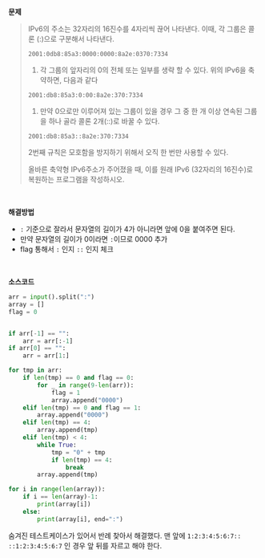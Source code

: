 **문제**

> IPv6의 주소는 32자리의 16진수를 4자리씩 끊어 나타낸다. 이때, 각 그룹은 콜론 (:)으로 구분해서 나타낸다.
>
> ```
> 2001:0db8:85a3:0000:0000:8a2e:0370:7334
> ```
>
> 1. 각 그룹의 앞자리의 0의 전체 또는 일부를 생략 할 수 있다. 위의 IPv6을 축약하면, 다음과 같다
>
> ```
> 2001:db8:85a3:0:00:8a2e:370:7334
> ```
>
> 1. 만약 0으로만 이루어져 있는 그룹이 있을 경우 그 중 한 개 이상 연속된 그룹을 하나 골라 콜론 2개(::)로 바꿀 수 있다.
>
> ```
> 2001:db8:85a3::8a2e:370:7334
> ```
>
> 2번째 규칙은 모호함을 방지하기 위해서 오직 한 번만 사용할 수 있다.
>
> 올바른 축약형 IPv6주소가 주어졌을 때, 이를 원래 IPv6 (32자리의 16진수)로 복원하는 프로그램을 작성하시오.

</br>

**해결방법**

- `:` 기준으로 잘라서 문자열의 길이가 4가 아니라면 앞에 0을 붙여주면 된다.
- 만약 문자열의 길이가 0이라면 `:`이므로 0000 추가
- flag 통해서 `:` 인지 `::` 인지 체크 

</br>

**소스코드**

```python
arr = input().split(":")
array = []
flag = 0


if arr[-1] == "":
    arr = arr[:-1]
if arr[0] == "":
    arr = arr[1:]

for tmp in arr:
    if len(tmp) == 0 and flag == 0:
        for _ in range(9-len(arr)):
            flag = 1
            array.append("0000")
    elif len(tmp) == 0 and flag == 1:
        array.append("0000")
    elif len(tmp) == 4:
        array.append(tmp)
    elif len(tmp) < 4:
        while True:
            tmp = "0" + tmp
            if len(tmp) == 4:
                break
        array.append(tmp)

for i in range(len(array)):
    if i == len(array)-1:
        print(array[i])
    else:
        print(array[i], end=":")
```

숨겨진 테스트케이스가 있어서 반례 찾아서 해결했다. 맨 앞에 `1:2:3:4:5:6:7::` `::1:2:3:4:5:6:7` 인 경우 앞 뒤를 자르고 해야 한다.